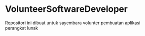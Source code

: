 # VolunteerSoftwareDeveloper
Repositori ini dibuat untuk sayembara volunter pembuatan aplikasi perangkat lunak
